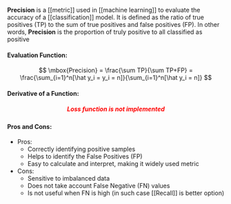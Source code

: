 **Precision** is a [[metric]] used in [[machine learning]] to evaluate the accuracy of a [[classification]] model. It is defined as the ratio of true positives (TP) to the sum of true positives and false positives (FP). In other words, **Precision** is the proportion of truly positive to all classified as positive

#### Evaluation Function:
$$
\mbox{Precision} = \frac{\sum TP}{\sum TP+FP} = \frac{\sum_{i=1}^n[\hat y_i = y_i = n]}{\sum_{i=1}^n[\hat y_i = n]}
$$

#### Derivative of a Function:
<h5 align='center' style='color:red'>Loss function is not implemented</h5>

#### Pros and Cons:

* Pros:
	* Correctly identifying positive samples
	* Helps to identify the False Positives (FP)
	* Easy to calculate and interpret, making it widely used metric
* Cons:
	* Sensitive to imbalanced data
	* Does not take account False Negative (FN) values
	* Is not useful when FN is high (in such case [[Recall]] is better option)

